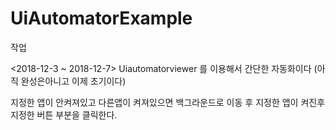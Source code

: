 # UiAutomatorExample


작업

<2018-12-3 ~ 2018-12-7>
Uiautomatorviewer 를 이용해서 간단한 자동화이다
(아직 완성은아니고 이제 초기이다)

지정한 앱이 안켜져있고 다른앱이 켜져있으면 백그라운드로 이동 후 지정한 앱이 켜진후 
지정한 버튼 부분을 클릭한다.

